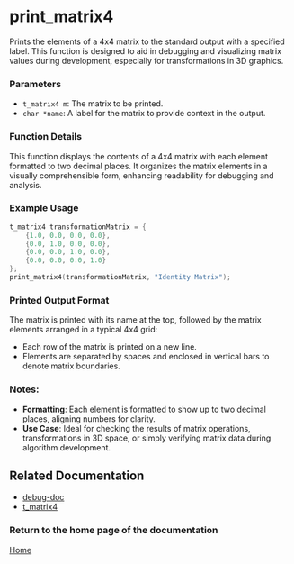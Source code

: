 # print_matrix4
Prints the elements of a 4x4 matrix to the standard output with a specified label. This function is designed to aid in debugging and visualizing matrix values during development, especially for transformations in 3D graphics.

### Parameters
- `t_matrix4 m`: The matrix to be printed.
- `char *name`: A label for the matrix to provide context in the output.

### Function Details
This function displays the contents of a 4x4 matrix with each element formatted to two decimal places. It organizes the matrix elements in a visually comprehensible form, enhancing readability for debugging and analysis.

### Example Usage
```c
t_matrix4 transformationMatrix = {
    {1.0, 0.0, 0.0, 0.0},
    {0.0, 1.0, 0.0, 0.0},
    {0.0, 0.0, 1.0, 0.0},
    {0.0, 0.0, 0.0, 1.0}
};
print_matrix4(transformationMatrix, "Identity Matrix");
```

### Printed Output Format
The matrix is printed with its name at the top, followed by the matrix elements arranged in a typical 4x4 grid:
- Each row of the matrix is printed on a new line.
- Elements are separated by spaces and enclosed in vertical bars to denote matrix boundaries.

### Notes:
- **Formatting**: Each element is formatted to show up to two decimal places, aligning numbers for clarity.
- **Use Case**: Ideal for checking the results of matrix operations, transformations in 3D space, or simply verifying matrix data during algorithm development.

## Related Documentation
- [debug-doc](./debug-doc.md)
- [t_matrix4](../matrix/matrix4/t_matrix4.md)

### Return to the home page of the documentation
[Home](../home.md)
